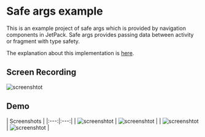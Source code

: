 # Safe args example
This is an example project of safe args which is provided by navigation components in JetPack.
Safe args provides passing data between activity or fragment with type safety.

The explanation about this implementation is [here]().

## Screen Recording

![screenshtot](https://github.com/codemaker2015/SafeArgs-Demo/blob/master/demo/demo.gif)

## Demo

| Screenshots |
|:---:|:---:|
| ![screenshtot](https://github.com/codemaker2015/SafeArgs-Demo/blob/master/demo/Screenshot1.jpg) | ![screenshtot](https://github.com/codemaker2015/SafeArgs-Demo/blob/master/demo/Screenshot2.jpg) |
| ![screenshtot](https://github.com/codemaker2015/SafeArgs-Demo/blob/master/demo/Screenshot3.jpg) | ![screenshtot](https://github.com/codemaker2015/SafeArgs-Demo/blob/master/demo/Screenshot4.jpg) |

